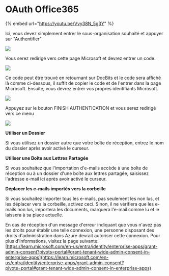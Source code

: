 # OAuth Office365

{% embed url="https://youtu.be/Vvy38N_5g3Y" %}

Ici, vous devez simplement entrer le sous-organisation souhaité et appuyer sur "Authentifier"

![](https://lh7-us.googleusercontent.com/9G20nHREc07d9zo5hVLly4SSoxi9J1TqXxrWeqz5YS50cht3L9th76sd9hYU20IWrktlZNhO1yyjhbvraus-4w32TLyprjtKwgyi9lFAJceGK8KFzCNUytmofDGhZKShu1zFds6QKJ9lM4MYMSgvg7E)

Vous serez redirigé vers cette page Microsoft et devrez entrer un code.

![](https://lh7-us.googleusercontent.com/Q76mIMXr5bWCrcu_6TOKDrh6yQIMESIrFvEcfvqg7mJp-K_4ES2e5ekPY4Ghhwxym-uRKz_QVCHyqk2u5onyoCCmg7fMbt3mnIUyCrc8XT4jBGn9ueEYij3DRg1-oODWHd-vDfM9FfbU3omF6RJJKsE)

Ce code peut être trouvé en retournant sur DocBits et le code sera affiché là comme ci-dessous, il suffit de copier le code et de l'entrer dans la page Microsoft. Ensuite, vous devrez entrer vos propres identifiants Microsoft.

![](https://lh7-us.googleusercontent.com/hr9w8r49gmHgELBAbDRAlsQ0VvwCiXerINt5nSAwwdjvOQFfHF5Q7rwEscT0VVyemqo9RQWxc9bl5aHb9jbD0s-bu461lkdWK1DZzsIgTPf6V-HqmzCq36cijOWZbVB0MEVVVVWVjL70baSo75lYyvo)

Appuyez sur le bouton FINISH AUTHENTICATION et vous serez redirigé vers ce menu

![](https://lh7-us.googleusercontent.com/bCd4hqZc1Syli70kvlzqDkLfa1QYqq96K6K1EDc-6DabCceBmVl_LkRb5Z2AZrHAOdDpxPzUw61oR3Bw5EklLNZp3iXoVlirlCR763m75ZFNfQlTc4g9iShfrtXFpBXnZv7B6835h57jKVcITo31-Gk)

**Utiliser un Dossier**

Si vous utilisez un dossier autre que votre boîte de réception, entrez le nom du dossier après avoir activé le curseur.

**Utiliser une Boîte aux Lettres Partagée**

Si vous souhaitez que l'importation d'e-mails accède à une boîte de réception ou à un dossier d'une boîte aux lettres partagée, saisissez l'adresse e-mail ici après avoir activé le curseur.

**Déplacer les e-mails importés vers la corbeille**

Si vous souhaitez importer tous les e-mails, pas seulement les non lus, et les déplacer vers la corbeille, activez ceci. Sinon, il ne vérifiera que les e-mails non lus, importera les documents, marquera l'e-mail comme lu et le laissera à sa place actuelle.

En cas de réception d'un message d'erreur indiquant que vous n'avez pas les droits pour établir une telle connexion, une personne disposant des droits d'administration dans Azure devrait autoriser cette connexion. Pour plus d'informations, visitez la page suivante: [https://learn.microsoft.com/en-us/entra/identity/enterprise-apps/grant-admin-consent?pivots=portal#grant-tenant-wide-admin-consent-in-enterprise-apps](https://learn.microsoft.com/en-us/entra/identity/enterprise-apps/grant-admin-consent?pivots=portal#grant-tenant-wide-admin-consent-in-enterprise-apps)
